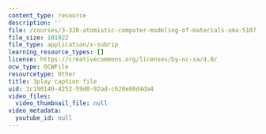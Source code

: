 ```yaml
---
content_type: resource
description: ''
file: /courses/3-320-atomistic-computer-modeling-of-materials-sma-5107-spring-2005/3c190140425259d092adc620e08d4da4_3HXG1kxmYVs.vtt
file_size: 101922
file_type: application/x-subrip
learning_resource_types: []
license: https://creativecommons.org/licenses/by-nc-sa/4.0/
ocw_type: OCWFile
resourcetype: Other
title: 3play caption file
uid: 3c190140-4252-59d0-92ad-c620e08d4da4
video_files:
  video_thumbnail_file: null
video_metadata:
  youtube_id: null
---
```

